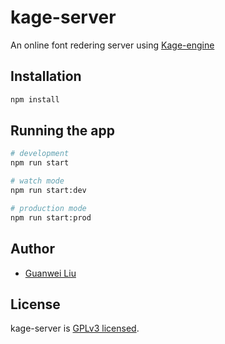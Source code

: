 # kage-server

An online font redering server using [Kage-engine](https://github.com/kurgm/kage-engine)

## Installation

```bash
npm install
```

## Running the app

```bash
# development
npm run start

# watch mode
npm run start:dev

# production mode
npm run start:prod
```

## Author

- [Guanwei Liu](https://researchmap.jp/liuguanwei)

## License

kage-server is [GPLv3 licensed](LICENSE).
